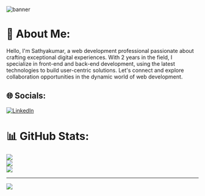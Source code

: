 ![banner](https://github.com/Febiecode/Febiecode/assets/93641901/b34e2067-69f7-4549-b92c-2febad472c0b)


# 💫 About Me:
Hello, I'm Sathyakumar, a web development professional passionate about crafting exceptional digital experiences. With 2 years in the field, I specialize in front-end and back-end development, using the latest technologies to build user-centric solutions. Let's connect and explore collaboration opportunities in the dynamic world of web development.


## 🌐 Socials:
[![LinkedIn](https://img.shields.io/badge/LinkedIn-%230077B5.svg?logo=linkedin&logoColor=white)](https://linkedin.com/in/sathyakumar-srinivasan-09166b208) 


# 📊 GitHub Stats:
![](https://github-readme-stats.vercel.app/api?username=febiecode&theme=dark&hide_border=true&include_all_commits=false&count_private=false)<br/>
![](https://github-readme-streak-stats.herokuapp.com/?user=febiecode&theme=dark&hide_border=true)<br/>
![](https://github-readme-stats.vercel.app/api/top-langs/?username=febiecode&theme=dark&hide_border=true&include_all_commits=false&count_private=false&layout=compact)

---
[![](https://visitcount.itsvg.in/api?id=febiecode&icon=0&color=0)](https://visitcount.itsvg.in)

<!-- Proudly created with GPRM ( https://gprm.itsvg.in ) -->
